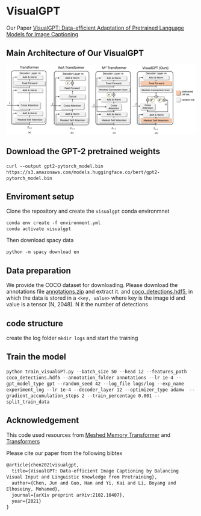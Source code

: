 
# VisualGPT

Our Paper [VisualGPT: Data-efficient Adaptation of Pretrained Language Models for Image Captioning](https://arxiv.org/abs/2102.10407)

## Main Architecture of Our VisualGPT
![image](images/final_architecture.jpg)


## Download the GPT-2 pretrained weights
```
curl --output gpt2-pytorch_model.bin https://s3.amazonaws.com/models.huggingface.co/bert/gpt2-pytorch_model.bin
```

## Enviroment setup
Clone the repository and create the `visualgpt` conda environmnet


```
conda env create -f environment.yml
conda activate visualgpt
```

Then download spacy data

```
python -m spacy download en
```

## Data preparation
We provide the COCO dataset for downloading. Please download the annotations file [annotations.zip](https://drive.google.com/file/d/1i8mqKFKhqvBr8kEp3DbIh9-9UNAfKGmE/view?usp=sharing) and extract it.
and [coco_detections.hdf5](https://drive.google.com/open?id=1MV6dSnqViQfyvgyHrmAT_lLpFbkzp3mx), in which the data is stored in a `<key, value>` where key is the image id and value is a tensor (N, 2048). N it the number of detections

## code structure




create the log folder ``mkdir logs`` and start the training

## Train the model
```
python train_visualGPT.py --batch_size 50 --head 12 --features_path coco_detections.hdf5 --annotation_folder annotations --lr 1e-4 --gpt_model_type gpt --random_seed 42 --log_file logs/log --exp_name experiment_log --lr 1e-4 --decoder_layer 12 --optimizer_type adamw  --gradient_accumulation_steps 2 --train_percentage 0.001 --split_train_data
```



## Acknowledgement
This code used resources from [Meshed Memory Transformer](https://github.com/aimagelab/meshed-memory-transformer) and [Transformers](https://github.com/huggingface/transformers)



Please cite our paper from the following bibtex

```
@article{chen2021visualgpt,
  title={VisualGPT: Data-efficient Image Captioning by Balancing Visual Input and Linguistic Knowledge from Pretraining},
  author={Chen, Jun and Guo, Han and Yi, Kai and Li, Boyang and Elhoseiny, Mohamed},
  journal={arXiv preprint arXiv:2102.10407},
  year={2021}
}
```
